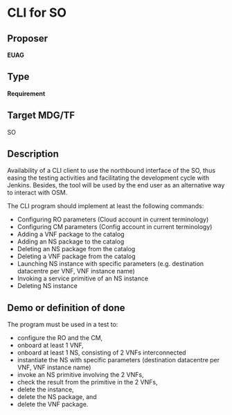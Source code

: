 # CLI for SO #

## Proposer ##
**EUAG**

## Type ##
**Requirement**

## Target MDG/TF ##
SO

## Description ##
Availability of a CLI client to use the northbound interface of the SO, thus
easing the testing activities and facilitating the development cycle with
Jenkins. Besides, the tool will be used by the end user as an alternative way to
interact with OSM.

The CLI program should implement at least the following commands:

- Configuring RO parameters (Cloud account in current terminology)
- Configuring CM parameters (Config account in current terminology)
- Adding a VNF package to the catalog
- Adding an NS package to the catalog
- Deleting an NS package from the catalog
- Deleting a VNF package from the catalog
- Launching NS instance with specific parameters (e.g. destination datacentre per VNF, VNF instance name)
- Invoking a service primitive of an NS instance
- Deleting NS instance

## Demo or definition of done ##

The program must be used in a test to:

- configure the RO and the CM,
- onboard at least 1 VNF,
- onboard at least 1 NS, consisting of 2 VNFs interconnected
- instantiate the NS with specific parameters (destination datacentre per VNF, VNF instance name)
- invoke an NS primitive involving the 2 VNFs,
- check the result from the primitive in the 2 VNFs,
- delete the instance,
- delete the NS package, and
- delete the VNF package.

